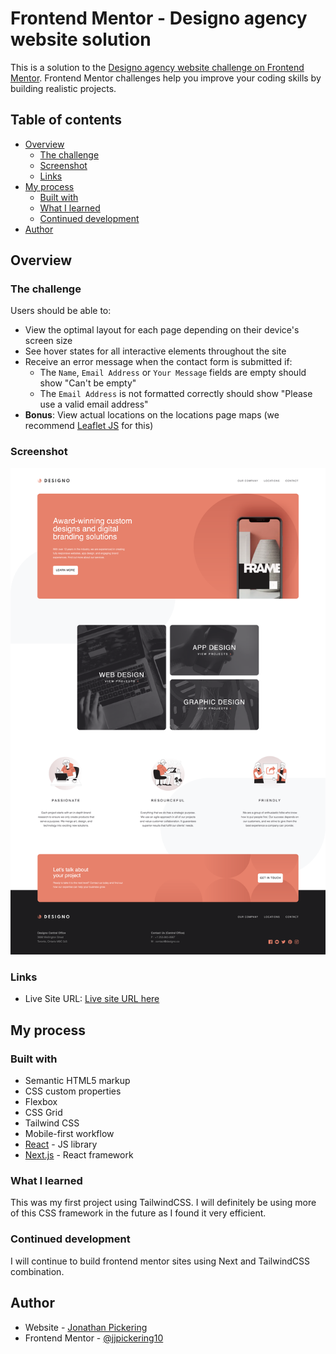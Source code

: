 # Frontend Mentor - Designo agency website solution

This is a solution to the [Designo agency website challenge on Frontend Mentor](https://www.frontendmentor.io/challenges/designo-multipage-website-G48K6rfUT). Frontend Mentor challenges help you improve your coding skills by building realistic projects.

## Table of contents

- [Overview](#overview)
  - [The challenge](#the-challenge)
  - [Screenshot](#screenshot)
  - [Links](#links)
- [My process](#my-process)
  - [Built with](#built-with)
  - [What I learned](#what-i-learned)
  - [Continued development](#continued-development)
- [Author](#author)

## Overview

### The challenge

Users should be able to:

- View the optimal layout for each page depending on their device's screen size
- See hover states for all interactive elements throughout the site
- Receive an error message when the contact form is submitted if:
  - The `Name`, `Email Address` or `Your Message` fields are empty should show "Can't be empty"
  - The `Email Address` is not formatted correctly should show "Please use a valid email address"
- **Bonus**: View actual locations on the locations page maps (we recommend [Leaflet JS](https://leafletjs.com/) for this)

### Screenshot

![screenshot](public/assets/screenshots/frontend-mentor-designo-agency-website-challenge.png)

### Links

- Live Site URL: [Live site URL here](https://frontend-mentor-designo-jjp.netlify.app/)

## My process

### Built with

- Semantic HTML5 markup
- CSS custom properties
- Flexbox
- CSS Grid
- Tailwind CSS
- Mobile-first workflow
- [React](https://reactjs.org/) - JS library
- [Next.js](https://nextjs.org/) - React framework

### What I learned

This was my first project using TailwindCSS. I will definitely be using more of this CSS framework in the future as I found it very efficient.

### Continued development

I will continue to build frontend mentor sites using Next and TailwindCSS combination.

## Author

- Website - [Jonathan Pickering](https://jjpickering.com)
- Frontend Mentor - [@jjpickering10](https://www.frontendmentor.io/profile/jjpickering10)
